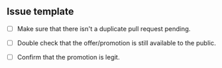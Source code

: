 ## Issue template

* [ ] Make sure that there isn't a duplicate pull request pending.

* [ ] Double check that the offer/promotion is still available to the public.

* [ ] Confirm that the promotion is legit.

